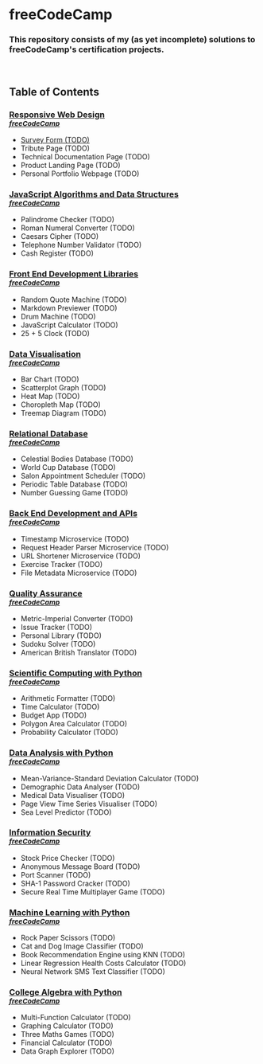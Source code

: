 # freeCodeCamp
### This repository consists of my (as yet incomplete) solutions to freeCodeCamp's certification projects.

<br/>

## Table of Contents
### **[Responsive Web Design](/responsive-web-design/)**<br><sup><a href="https://www.freecodecamp.org/learn/2022/responsive-web-design/">*freeCodeCamp*</a></sup>
  - [Survey Form (TODO)](/responsive-web-design/survey-form/)
  - Tribute Page (TODO)
  - Technical Documentation Page (TODO)
  - Product Landing Page (TODO)
  - Personal Portfolio Webpage (TODO)

### **[JavaScript Algorithms and Data Structures](/javascript-algorithms-and-data-structures/)**<br><sup><a href="https://www.freecodecamp.org/learn/javascript-algorithms-and-data-structures/">*freeCodeCamp*</a></sup>
  - Palindrome Checker (TODO)
  - Roman Numeral Converter (TODO)
  - Caesars Cipher (TODO)
  - Telephone Number Validator (TODO)
  - Cash Register (TODO)

### **[Front End Development Libraries](/front-end-development-libraries/)**<br><sup><a href="https://www.freecodecamp.org/learn/front-end-development-libraries/">*freeCodeCamp*</a></sup>
  - Random Quote Machine (TODO)
  - Markdown Previewer (TODO)
  - Drum Machine (TODO)
  - JavaScript Calculator (TODO)
  - 25 + 5 Clock (TODO)

### **[Data Visualisation](/data-visualisation/)**<br><sup><a href="https://www.freecodecamp.org/learn/data-visualization/">*freeCodeCamp*</a></sup>
  - Bar Chart (TODO)
  - Scatterplot Graph (TODO)
  - Heat Map (TODO)
  - Choropleth Map (TODO)
  - Treemap Diagram (TODO)

### **[Relational Database](/relational-database/)**<br><sup><a href="https://www.freecodecamp.org/learn/relational-database/">*freeCodeCamp*</a></sup>
  - Celestial Bodies Database (TODO)
  - World Cup Database (TODO)
  - Salon Appointment Scheduler (TODO)
  - Periodic Table Database (TODO)
  - Number Guessing Game (TODO)

### **[Back End Development and APIs](/back-end-development-and-apis/)**<br><sup><a href="https://www.freecodecamp.org/learn/back-end-development-and-apis/">*freeCodeCamp*</a></sup>
  - Timestamp Microservice (TODO)
  - Request Header Parser Microservice (TODO)
  - URL Shortener Microservice (TODO)
  - Exercise Tracker (TODO)
  - File Metadata Microservice (TODO)

### **[Quality Assurance](/quality-assurance/)**<br><sup><a href="https://www.freecodecamp.org/learn/quality-assurance/">*freeCodeCamp*</a></sup>
  - Metric-Imperial Converter (TODO)
  - Issue Tracker (TODO)
  - Personal Library (TODO)
  - Sudoku Solver (TODO)
  - American British Translator (TODO)

### **[Scientific Computing with Python](/scientific-computing-with-python/)**<br><sup><a href="https://www.freecodecamp.org/learn/scientific-computing-with-python/">*freeCodeCamp*</a></sup>
  - Arithmetic Formatter (TODO)
  - Time Calculator (TODO)
  - Budget App (TODO)
  - Polygon Area Calculator (TODO)
  - Probability Calculator (TODO)

### **[Data Analysis with Python](/data-analysis-with-python/)**<br><sup><a href="https://www.freecodecamp.org/learn/data-analysis-with-python/">*freeCodeCamp*</a></sup>
  - Mean-Variance-Standard Deviation Calculator (TODO)
  - Demographic Data Analyser (TODO)
  - Medical Data Visualiser (TODO)
  - Page View Time Series Visualiser (TODO)
  - Sea Level Predictor (TODO)

### **[Information Security](/information-security/)**<br><sup><a href="https://www.freecodecamp.org/learn/information-security/">*freeCodeCamp*</a></sup>
  - Stock Price Checker (TODO)
  - Anonymous Message Board (TODO)
  - Port Scanner (TODO)
  - SHA-1 Password Cracker (TODO)
  - Secure Real Time Multiplayer Game (TODO)

### **[Machine Learning with Python](/machine-learning-with-python/)**<br><sup><a href="https://www.freecodecamp.org/learn/machine-learning-with-python/">*freeCodeCamp*</a></sup>
  - Rock Paper Scissors (TODO)
  - Cat and Dog Image Classifier (TODO)
  - Book Recommendation Engine using KNN (TODO)
  - Linear Regression Health Costs Calculator (TODO)
  - Neural Network SMS Text Classifier (TODO)

### **[College Algebra with Python](/college-algebra-with-python/)**<br><sup><a href="https://www.freecodecamp.org/learn/college-algebra-with-python/">*freeCodeCamp*</a></sup>
  - Multi-Function Calculator (TODO)
  - Graphing Calculator (TODO)
  - Three Maths Games (TODO)
  - Financial Calculator (TODO)
  - Data Graph Explorer (TODO)



  